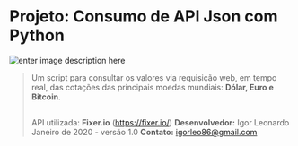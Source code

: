 ﻿# Projeto: Consumo de API Json com Python
![enter image description here](https://leadership.ng/wp-content/uploads/2019/11/newpythonlogo.png)
> Um script para consultar os valores via requisição web, em tempo real, das cotações das principais moedas mundiais: **Dólar, Euro e Bitcoin**.
> ##
> API utilizada: **Fixer.io** (https://fixer.io/)
**Desenvolvedor:** Igor Leonardo
Janeiro de 2020 - versão 1.0
**Contato:** igorleo86@gmail.com


